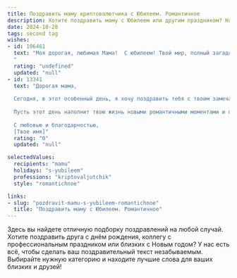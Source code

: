 ```yaml
---
title: Поздравить маму криптовалютчика с Юбилеем. Романтичное
description: Хотите поздравить маму с Юбилеем или другим праздником? Наш ИИ создаст незабываемое поздравление, а вы обязательно выделитесь среди других.  
date: 2024-10-28
tags: second tag
wishes:
- id: 106461
  text: "Моя дорогая, любимая Мама!  С юбилеем! Твой мир, полный загадок и  волнующих открытий, как мир криптовалют, но в нём царит свет твоей любви,  такой же неповторимой и драгоценной, как редкий алмаз.  Пусть каждый твой день сияет счастьем, а сердце переполняется радостью и нежностью. Спасибо тебе за всё, моя родная!  Я бесконечно люблю тебя!
  "
  rating: "undefined"
  updated: "null"
- id: 13341
  text: "Дорогая мама,
  
  Сегодня, в этот особенный день, я хочу поздравить тебя с твоим замечательным юбилеем! Как криптовалютчик, я знаю цену каждому моменту, и сейчас я хочу подчеркнуть, как дорог ты мне. Твоя мудрость и забота всегда были моим самым надежным активом, и я благодарен за каждый день, проведенный рядом с тобой.
  
  Пусть этот день наполнит твою жизнь новыми романтичными моментами и приятными воспоминаниями. Ты заслуживаешь всего самого лучшего, и я желаю тебе счастья, здоровья и процветания во всех твоих начинаниях.
  
  С любовью и благодарностью,
  [Твое имя]"
  rating: "0"
  updated: "null"

selectedValues:
  recipients: "mamu"
  holidays: "s-yubileem"
  professions: "kriptovaljutchik"
  style: "romantichnoe"

links:
- slug: "pozdravit-mamu-s-yubileem-romantichnoe"
  title: "Поздравить маму с Юбилеем. Романтичное"
---
```


Здесь вы найдете отличную подборку поздравлений на любой случай. 
Хотите поздравить друга с днём рождения, коллегу с профессиональным праздником или близких с Новым годом? У нас есть всё, чтобы сделать ваш поздравительный текст незабываемым. Выбирайте нужную категорию и находите лучшие слова для ваших близких и друзей!
